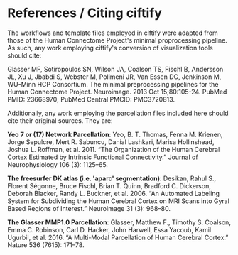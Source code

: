 # References / Citing ciftify

The workflows and template files employed in ciftify were adapted from those of the Human Connectome Project's minimal proprocessing pipeline.  As such, any work employing ciftify's conversion of visualization tools should cite:

Glasser MF, Sotiropoulos SN, Wilson JA, Coalson TS, Fischl B, Andersson JL, Xu J, Jbabdi S, Webster M, Polimeni JR, Van Essen DC, Jenkinson M, WU-Minn HCP Consortium. The minimal preprocessing pipelines for the Human Connectome Project. Neuroimage. 2013 Oct 15;80:105-24. PubMed PMID: 23668970; PubMed Central PMCID: PMC3720813.

Additionally, any work employing the parcellation files included here should cite their original sources. They are:

**Yeo 7 or (17) Network Parcellation**:
Yeo, B. T. Thomas, Fenna M. Krienen, Jorge Sepulcre, Mert R. Sabuncu, Danial Lashkari, Marisa Hollinshead, Joshua L. Roffman, et al. 2011. “The Organization of the Human Cerebral Cortex Estimated by Intrinsic Functional Connectivity.” Journal of Neurophysiology 106 (3): 1125–65.

**The freesurfer DK atlas (i.e. 'aparc' segmentation)**:
Desikan, Rahul S., Florent Ségonne, Bruce Fischl, Brian T. Quinn, Bradford C. Dickerson, Deborah Blacker, Randy L. Buckner, et al. 2006. “An Automated Labeling System for Subdividing the Human Cerebral Cortex on MRI Scans into Gyral Based Regions of Interest.” NeuroImage 31 (3): 968–80.

**The Glasser MMP1.0 Parcellation**:
Glasser, Matthew F., Timothy S. Coalson, Emma C. Robinson, Carl D. Hacker, John Harwell, Essa Yacoub, Kamil Ugurbil, et al. 2016. “A Multi-Modal Parcellation of Human Cerebral Cortex.” Nature 536 (7615): 171–78.
